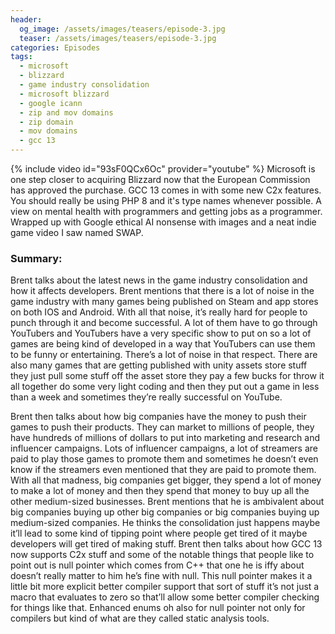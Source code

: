 ```yaml
---
header:
  og_image: /assets/images/teasers/episode-3.jpg
  teaser: /assets/images/teasers/episode-3.jpg
categories: Episodes
tags:
  - microsoft
  - blizzard
  - game industry consolidation
  - microsoft blizzard
  - google icann
  - zip and mov domains
  - zip domain
  - mov domains
  - gcc 13
---
```


{% include video id="93sF0QCx6Oc" provider="youtube" %}
Microsoft is one step closer to acquiring Blizzard now that the European Commission has approved the purchase. GCC 13 comes in with some new C2x features. You should really be using PHP 8 and it's type names whenever possible. A view on mental health with programmers and getting jobs as a programmer. Wrapped up with Google ethical AI nonsense with images and a neat indie game video I saw named SWAP.

### Summary:
Brent talks about the latest news in the game industry consolidation and how it affects developers. Brent mentions that there is a lot of noise in the game industry with many games being published on Steam and app stores on both IOS and Android. With all that noise, it’s really hard for people to punch through it and become successful. A lot of them have to go through YouTubers and YouTubers have a very specific show to put on so a lot of games are being kind of developed in a way that YouTubers can use them to be funny or entertaining. There’s a lot of noise in that respect. There are also many games that are getting published with unity assets store stuff they just pull some stuff off the asset store they pay a few bucks for throw it all together do some very light coding and then they put out a game in less than a week and sometimes they’re really successful on YouTube.

Brent then talks about how big companies have the money to push their games to push their products. They can market to millions of people, they have hundreds of millions of dollars to put into marketing and research and influencer campaigns. Lots of influencer campaigns, a lot of streamers are paid to play those games to promote them and sometimes he doesn’t even know if the streamers even mentioned that they are paid to promote them. With all that madness, big companies get bigger, they spend a lot of money to make a lot of money and then they spend that money to buy up all the other medium-sized businesses. Brent mentions that he is ambivalent about big companies buying up other big companies or big companies buying up medium-sized companies. He thinks the consolidation just happens maybe it’ll lead to some kind of tipping point where people get tired of it maybe developers will get tired of making stuff. Brent then talks about how GCC 13 now supports C2x stuff and some of the notable things that people like to point out is null pointer which comes from C++ that one he is iffy about doesn’t really matter to him he’s fine with null. This null pointer makes it a little bit more explicit better compiler support that sort of stuff it’s not just a macro that evaluates to zero so that’ll allow some better compiler checking for things like that. Enhanced enums oh also for null pointer not only for compilers but kind of what are they called static analysis tools.
